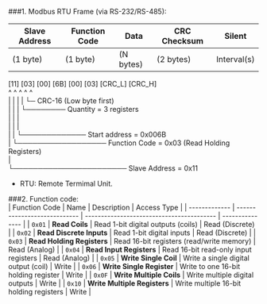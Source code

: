 ###1. Modbus RTU Frame (via RS-232/RS-485):  

| Slave Address | Function Code|   Data       | CRC Checksum |   Silent    |  
| ------------- | ------------ | ------------ | ------------ | ----------- |  
|   (1 byte)    |   (1 byte)   | (N bytes)    |   (2 bytes)  | Interval(s) |  
  
[11] [03] [00] [6B] [00] [03] [CRC_L] [CRC_H]  
^     ^    ^         ^          ^  
|     |    |	     | 		└─ CRC-16 (Low byte first)  
|     |    |         └──────── Quantity = 3 registers  
|     |    |  
|     |    |  
|     |    └───────────── Start address = 0x006B  
|     └────────────────── Function Code = 0x03 (Read Holding Registers)  
|  
└─────────────────────── Slave Address = 0x11  
  
- RTU: Remote Termimal Unit.  
  
###2. Function code:   
| Function Code | Name                         | Description                               | Access Type     |
| ------------- | ---------------------------- | ----------------------------------------- | --------------- |
| `0x01`        | **Read Coils**               | Read 1-bit digital outputs (coils)        | Read (Discrete) |
| `0x02`        | **Read Discrete Inputs**     | Read 1-bit digital inputs                 | Read (Discrete) |
| `0x03`        | **Read Holding Registers**   | Read 16-bit registers (read/write memory) | Read (Analog)   |
| `0x04`        | **Read Input Registers**     | Read 16-bit read-only input registers     | Read (Analog)   |
| `0x05`        | **Write Single Coil**        | Write a single digital output (coil)      | Write           |
| `0x06`        | **Write Single Register**    | Write to one 16-bit holding register      | Write           |
| `0x0F`        | **Write Multiple Coils**     | Write multiple digital outputs            | Write           |
| `0x10`        | **Write Multiple Registers** | Write multiple 16-bit holding registers   | Write           |


